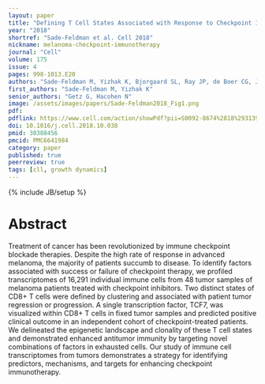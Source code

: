 ```yaml
---
layout: paper
title: "Defining T Cell States Associated with Response to Checkpoint Immunotherapy in Melanoma"
year: "2018"
shortref: "Sade-Feldman et al. Cell 2018"
nickname: melanoma-checkpoint-immunotherapy
journal: "Cell"
volume: 175
issue: 4
pages: 998-1013.E20
authors: "Sade-Feldman M, Yizhak K, Bjorgaard SL, Ray JP, de Boer CG, Jenkins RW, Lieb DJ, Chen JH, Frederick DT, Barzily-Rokni M, Freeman SS, Reuben A, Hoover PJ, Villani AC, Ivanova E, Portell A, Lizotte PH, Aref AR, Eliane JP, Hammond MR, Vitzthum H, Blackmon SM, Li B, Gopalakrishnan V, Reddy SM, Cooper ZA, Paweletz CP, Barbie DA, Stemmer-Rachamimov A, Flaherty KT, Wargo JA, Boland GM, Sullivan RJ, Getz G, Hacohen N"
first_authors: "Sade-Feldman M, Yizhak K"
senior_authors: "Getz G, Hacohen N"
image: /assets/images/papers/Sade-Feldman2018_Fig1.png
pdf:
pdflink: https://www.cell.com/action/showPdf?pii=S0092-8674%2818%2931394-1
doi: 10.1016/j.cell.2018.10.038
pmid: 30388456
pmcid: PMC6641984
category: paper
published: true
peerreview: true
tags: [cll, growth dynamics]
---
```

{% include JB/setup %}

# Abstract

Treatment of cancer has been revolutionized by immune checkpoint blockade therapies. Despite the high rate of response in advanced melanoma, the majority of patients succumb to disease. To identify factors associated with success or failure of checkpoint therapy, we profiled transcriptomes of 16,291 individual immune cells from 48 tumor samples of melanoma patients treated with checkpoint inhibitors. Two distinct states of CD8+ T cells were defined by clustering and associated with patient tumor regression or progression. A single transcription factor, TCF7, was visualized within CD8+ T cells in fixed tumor samples and predicted positive clinical outcome in an independent cohort of checkpoint-treated patients. We delineated the epigenetic landscape and clonality of these T cell states and demonstrated enhanced antitumor immunity by targeting novel combinations of factors in exhausted cells. Our study of immune cell transcriptomes from tumors demonstrates a strategy for identifying predictors, mechanisms, and targets for enhancing checkpoint immunotherapy.